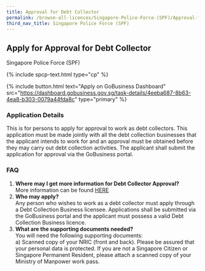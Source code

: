 ```yaml
---
title: Approval for Debt Collector
permalink: /browse-all-licences/Singapore-Police-Force-(SPF)/Approval-for-Debt-Collector
third_nav_title: Singapore Police Force (SPF)
---
```


## Apply for Approval for Debt Collector

Singapore Police Force (SPF)

{% include spcp-text.html type="cp" %}

{% include button.html text="Apply on GoBusiness Dashboard" src="https://dashboard.gobusiness.gov.sg/task-details/4eeba687-8b63-4ea8-b303-0079a44fda8c" type="primary" %}

<H3>Application Details</H3>

<p>This is for persons to apply for approval to work as debt collectors. This application must be made jointly with all the debt collection businesses that the applicant intends to work for and an approval must be obtained before they may carry out debt collection activities. The applicant shall submit the application for approval via the GoBusiness portal.</p>
<h3>FAQ</h3>
<ol>
<li><strong>Where may I get more information for Debt Collector Approval?</strong><br>More information can be found <a href="&rdquo;https://www.police.gov.sg/e-Services/Police-Licences/Debt-Collection-Business-Licence&rdquo;" target="&rdquo;_blank&rdquo;" rel="&rdquo;noopener&rdquo;">HERE</a></li>
<li><strong>Who may apply?</strong><br>Any person who wishes to work as a debt collector must apply through a Debt Collection Business licensee.  Applications shall be submitted via the GoBusiness portal and the applicant must possess a valid Debt Collection Business licence.</li>
<li><strong>What are the supporting documents needed?</strong><br>You will need the following supporting documents:<br>a) Scanned copy of your NRIC (front and back).  Please be assured that your personal data is protected.  If you are not a Singapore Citizen or Singapore Permanent Resident, please attach a scanned copy of your Ministry of Manpower work pass.<br></li>
</ol>

